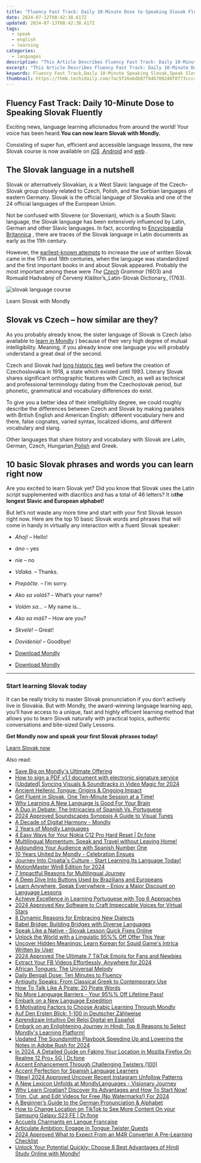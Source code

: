 ```yaml
---
title: "Fluency Fast Track: Daily 10-Minute Dose to Speaking Slovak Fluently"
date: 2024-07-12T08:42:38.617Z
updated: 2024-07-13T08:42:38.617Z
tags:
  - speak
  - english
  - learning
categories:
  - languages
description: "This Article Describes Fluency Fast Track: Daily 10-Minute Dose to Speaking Slovak Fluently"
excerpt: "This Article Describes Fluency Fast Track: Daily 10-Minute Dose to Speaking Slovak Fluently"
keywords: Fluency Fast Track,Daily 10-Minute Speaking Slovak,Speak Slovak Fluently,Language Learning Dose,Fluency in Slovak,Efficient Language Acquisition,Daily Slovak Practice Routine
thumbnail: https://thmb.techidaily.com/7ac5f26a6db87f846700248f8f73ccc48783db9e18aa51cea1cc573fd025f0cb.jpg
---
```


## Fluency Fast Track: Daily 10-Minute Dose to Speaking Slovak Fluently

 Exciting news, language learning aficionados from around the world!‌ Your voice has been heard.**You can now learn Slovak with Mondly.**

 Consisting of super fun, efficient and accessible language lessons, the new Slovak course is now available on [iOS](https://app.adjust.io/5ixfg4k?campaign=blog-post-id-4562&fallback=https%3A%2F%2Fapp.mondly.com?avangate%5Fsrc=blog-post-id-4562?mother%5Flang=en%5Fus?target%5Flang=sk&redirect%5Fandroid=https%3A%2F%2Fplay.google.com%2Fstore%2Fapps%2Fdetails%3Fid%3Dcom.atistudios.mondly.languages&redirect%5Fios=https%3A%2F%2Fitunes.apple.com%2Fapp%2Fid987873536&redirect%5Fmacos=https%3A%2F%2Fapp.mondly.com?avangate%5Fsrc=blog-post-id-4562?mother%5Flang=en%5Fus?target%5Flang=sk) ,[Android](https://app.adjust.io/5ixfg4k?campaign=blog-post-id-4562&fallback=https%3A%2F%2Fapp.mondly.com?avangate%5Fsrc=blog-post-id-4562?mother%5Flang=en%5Fus?target%5Flang=sk&redirect%5Fandroid=https%3A%2F%2Fplay.google.com%2Fstore%2Fapps%2Fdetails%3Fid%3Dcom.atistudios.mondly.languages&redirect%5Fios=https%3A%2F%2Fitunes.apple.com%2Fapp%2Fid987873536&redirect%5Fmacos=https%3A%2F%2Fapp.mondly.com?avangate%5Fsrc=blog-post-id-4562?mother%5Flang=en%5Fus?target%5Flang=sk) and [web](https://app.adjust.io/5ixfg4k?campaign=blog-post-id-4562&fallback=https%3A%2F%2Fapp.mondly.com?avangate%5Fsrc=blog-post-id-4562?mother%5Flang=en%5Fus?target%5Flang=sk&redirect%5Fandroid=https%3A%2F%2Fplay.google.com%2Fstore%2Fapps%2Fdetails%3Fid%3Dcom.atistudios.mondly.languages&redirect%5Fios=https%3A%2F%2Fitunes.apple.com%2Fapp%2Fid987873536&redirect%5Fmacos=https%3A%2F%2Fapp.mondly.com?avangate%5Fsrc=blog-post-id-4562?mother%5Flang=en%5Fus?target%5Flang=sk) .

## The Slovak language in a nutshell

 Slovak or alternatively Slovakian, is a West Slavic language of the Czech–Slovak group closely related to Czech, Polish, and the Sorbian languages of eastern Germany. Slovak is the official language of Slovakia and one of the 24 official languages of the European Union.

 Not be confused with Slovene (or Slovenian), which is a South Slavic language, the Slovak language has been extensively influenced by Latin, German and other Slavic languages. In fact, according to [Encyclopædia Britannica](https://www.britannica.com/topic/Slovak-language) , there are traces of the Slovak language in Latin documents as early as the 11th century.

 However, the [earliest-known attempts](https://en.wikipedia.org/wiki/History%5Fof%5Fthe%5FSlovak%5Flanguage) to increase the use of written Slovak came in the 17th and 18th centuries, when the language was standardized and the first important books in and about Slovak appeared. Probably the most important among these were _The [Czech](https://shop.mondly.com/affiliate.php?ACCOUNT=ATISTUDI&AFFILIATE=108875&PATH=https://www.mondly.com?AFFILIATE=108875) Grammar_ (1603) and Romuald Hadvabný of Červený Kláštor’s_Latin-Slovak Dictionary_ (1763).

![slovak language course](https://edge.mondly.com/blog/wp-content/uploads/2020/03/slovak-language-course-277x600.jpg "Learn Slovak Online In Just 10 Minutes A Day 2")

 Learn Slovak with Mondly

## Slovak vs Czech – how similar are they?

 As you probably already know, the sister language of Slovak is Czech (also available to [learn in Mondly](https://app.adjust.io/5ixfg4k?campaign=blog-post-id-4562&fallback=https%3A%2F%2Fapp.mondly.com?avangate%5Fsrc=blog-post-id-4562?mother%5Flang=en%5Fus?target%5Flang=cs&redirect%5Fandroid=https%3A%2F%2Fplay.google.com%2Fstore%2Fapps%2Fdetails%3Fid%3Dcom.atistudios.mondly.languages&redirect%5Fios=https%3A%2F%2Fitunes.apple.com%2Fapp%2Fid987873536&redirect%5Fmacos=https%3A%2F%2Fapp.mondly.com?avangate%5Fsrc=blog-post-id-4562?mother%5Flang=en%5Fus?target%5Flang=cs) ) because of their very high degree of mutual intelligibility. Meaning, if you already know one language you will probably understand a great deal of the second.

 Czech and Slovak had [long historic ties](https://en.wikipedia.org/wiki/Slovak%5Flanguage) well before the creation of Czechoslovakia in 1918, a state which existed until 1993\. Literary Slovak shares significant orthographic features with Czech, as well as technical and professional terminology dating from the Czechoslovak period, but phonetic, grammatical and vocabulary differences do exist.

 To give you a better idea of their intelligibility degree, we could roughly describe the differences between Czech and Slovak by making parallels with British English and American English: different vocabulary here and there, false cognates, varied syntax, localized idioms, and different vocabulary and slang.

 Other languages that share history and vocabulary with Slovak are Latin, German, Czech, Hungarian,[Polish](https://shop.mondly.com/affiliate.php?ACCOUNT=ATISTUDI&AFFILIATE=108875&PATH=https://www.mondly.com?AFFILIATE=108875) and Greek.

## 10 basic Slovak phrases and words you can learn right now

 Are you excited to learn Slovak yet? Did you know that Slovak uses the Latin script supplemented with diacritics and has a total of 46 letters? It is**the longest Slavic and European alphabet!**

 But let’s not waste any more time and start with your first Slovak lesson right now. Here are the top 10 basic Slovak words and phrases that will come in handy in virtually any interaction with a fluent Slovak speaker:

* _Ahoj!_ – Hello!
* _áno_ – yes
* _nie_ – no
* _Vďaka._ – Thanks.
* _Prepáčte._ – I’m sorry.
* _Ako sa voláš?_ – What’s your name?
* _Volám sa…_ – My name is…
* _Ako sa máš?_ – How are you?
* _Skvelé!_ – Great!
* _Dovidenia!_ – Goodbye!

* [Download Mondly](https://www.facebook.com/sharer/sharer.php?u=https%3A%2F%2Fwww.mondly.com%2Fblog%2Flearn-slovak-online%2F&t=Learn+Slovak+Online+in+Just+10+Minutes+a+Day "Share on Facebook")
* [Download Mondly](https://shop.mondly.com/affiliate.php?ACCOUNT=ATISTUDI&AFFILIATE=108875&PATH=https://www.mondly.com?AFFILIATE=108875)

---

### Start learning Slovak today

 It can be really tricky to master Slovak pronunciation if you don’t actively live in Slovakia. But with Mondly, the award-winning language learning app, you’ll have access to a unique, fast and highly efficient learning method that allows you to learn Slovak naturally with practical topics, authentic conversations and bite-sized Daily Lessons.

**Get Mondly now and speak your first Slovak phrases today!**

[Learn Slovak now](https://adjt.mondly.com/5ixfg4k?campaign=blog-post-id-4562&fallback=https%3A%2F%2Fapp.mondly.com%3Futm%5Fmedium%3Dblog%5Fblog-post-id-4562%26utm%5Fsource%3Dblog-post-id-4562&redirect%5Fmacos=https%3A%2F%2Fapp.mondly.com%3Futm%5Fmedium%3Dblog%5Fblog-post-id-4562%26utm%5Fsource%3Dblog-post-id-4562&redirect%5Fandroid=https%3A%2F%2Fplay.google.com%2Fstore%2Fapps%2Fdetails%3Fid%3Dcom.atistudios.mondly.languages%3Futm%5Fmedium%3Dblog%5Fblog-post-id-4562%26utm%5Fsource%3Dblog-post-id-4562&redirect%5Fios=https%3A%2F%2Fapps.apple.com%2Fapp%2Fapple-store%2Fid987873536%3Fpt%3D78954800%26ct%3Dblog-post-id-4562%26mt%3D8 "Learn Slovak now")

<ins class="adsbygoogle"
     style="display:block"
     data-ad-format="autorelaxed"
     data-ad-client="ca-pub-7571918770474297"
     data-ad-slot="1223367746"></ins>



<ins class="adsbygoogle"
     style="display:block"
     data-ad-client="ca-pub-7571918770474297"
     data-ad-slot="8358498916"
     data-ad-format="auto"
     data-full-width-responsive="true"></ins>



<span class="atpl-alsoreadstyle">Also read:</span>
<div><ul>
<li><a href="https://mondly-stories.techidaily.com/1719577615074-save-big-on-mondlys-ultimate-offering/"><u>Save Big on Mondly's Ultimate Offering</u></a></li>
<li><a href="https://blog-min.techidaily.com/how-to-sign-a-pdf-v11-document-with-electronic-signature-service-by-ldigisigner-sign-a-pdf-sign-a-pdf/"><u>How to sign a PDF v1.1 document with electronic signature service</u></a></li>
<li><a href="https://fox-hovers.techidaily.com/updated-syncing-visuals-and-soundtracks-in-video-magic-for-2024/"><u>[Updated] Syncing Visuals & Soundtracks in Video Magic for 2024</u></a></li>
<li><a href="https://mondly-stories.techidaily.com/ancient-hellenic-tongue-origins-and-ongoing-impact/"><u>Ancient Hellenic Tongue: Origins & Ongoing Impact</u></a></li>
<li><a href="https://mondly-stories.techidaily.com/1719581677472-get-fluent-in-slovak-one-ten-minute-session-at-a-time/"><u>Get Fluent in Slovak, One Ten-Minute Session at a Time!</u></a></li>
<li><a href="https://mondly-stories.techidaily.com/1719578556803-why-learning-a-new-language-is-good-for-your-brain/"><u>Why Learning A New Language Is Good For Your Brain</u></a></li>
<li><a href="https://mondly-stories.techidaily.com/a-duo-in-debate-the-intricacies-of-spanish-vs-portuguese/"><u>A Duo in Debate: The Intricacies of Spanish Vs. Portuguese</u></a></li>
<li><a href="https://extra-skills.techidaily.com/2024-approved-soundscapes-synopsis-a-guide-to-visual-tunes/"><u>2024 Approved  Soundscapes Synopsis  A Guide to Visual Tunes</u></a></li>
<li><a href="https://mondly-stories.techidaily.com/a-decade-of-digital-harmony-mondly/"><u>A Decade of Digital Harmony - Mondly</u></a></li>
<li><a href="https://mondly-stories.techidaily.com/2-years-of-mondly-languages/"><u>2 Years of Mondly Languages</u></a></li>
<li><a href="https://phone-solutions.techidaily.com/4-easy-ways-for-your-nokia-c12-pro-hard-reset-drfone-by-drfone-reset-android-reset-android/"><u>4 Easy Ways for Your Nokia C12 Pro Hard Reset | Dr.fone</u></a></li>
<li><a href="https://mondly-stories.techidaily.com/1719580803493-multilingual-momentum-speak-and-travel-without-leaving-home/"><u>Multilingual Momentum: Speak and Travel without Leaving Home!</u></a></li>
<li><a href="https://mondly-stories.techidaily.com/astounding-your-audience-with-spanish-number-one/"><u>Astounding Your Audience with Spanish Number One</u></a></li>
<li><a href="https://mondly-stories.techidaily.com/10-years-united-by-mondly-celebration-ensues/"><u>10 Years United by Mondly - Celebration Ensues</u></a></li>
<li><a href="https://mondly-stories.techidaily.com/1719581510823-journey-into-croatias-culture-start-learning-its-language-today/"><u>Journey Into Croatia's Culture - Start Learning Its Language Today!</u></a></li>
<li><a href="https://extra-skills.techidaily.com/motionmaster-win8-edition-for-2024/"><u>MotionMaster Win8 Edition for 2024</u></a></li>
<li><a href="https://mondly-stories.techidaily.com/7-impactful-reasons-for-multilingual-journey/"><u>7 Impactful Reasons for Multilingual Journey</u></a></li>
<li><a href="https://mondly-stories.techidaily.com/a-deep-dive-into-buttons-used-by-brazilians-and-europeans/"><u>A Deep Dive Into Buttons Used by Brazilians and Europeans</u></a></li>
<li><a href="https://mondly-stories.techidaily.com/1719580961354-learn-anywhere-speak-everywhere-enjoy-a-major-discount-on-language-lessons/"><u>Learn Anywhere, Speak Everywhere – Enjoy a Major Discount on Language Lessons</u></a></li>
<li><a href="https://mondly-stories.techidaily.com/achieve-excellence-in-learning-portuguese-with-top-6-approaches/"><u>Achieve Excellence in Learning Portuguese with Top 6 Approaches</u></a></li>
<li><a href="https://extra-support.techidaily.com/2024-approved-key-software-to-craft-impeccable-voices-for-virtual-stars/"><u>2024 Approved  Key Software to Craft Impeccable Voices for Virtual Stars</u></a></li>
<li><a href="https://mondly-stories.techidaily.com/8-dynamic-reasons-for-embracing-new-dialects/"><u>8 Dynamic Reasons for Embracing New Dialects</u></a></li>
<li><a href="https://mondly-stories.techidaily.com/babel-bridge-building-bridges-with-diverse-languages/"><u>Babel Bridge: Building Bridges with Diverse Languages</u></a></li>
<li><a href="https://mondly-stories.techidaily.com/1719577720294-speak-like-a-native-slovak-lesson-quick-fixes-online/"><u>Speak Like a Native - Slovak Lesson Quick Fixes Online</u></a></li>
<li><a href="https://mondly-stories.techidaily.com/1719581145000-unlock-the-world-with-a-linguistic-95-off-offer-this-year/"><u>Unlock the World with a Linguistic 95%% Off Offer This Year</u></a></li>
<li><a href="https://mondly-stories.techidaily.com/1719574815244-uncover-hidden-meanings-learn-korean-for-squid-games-intrica-written-by-user/"><u>Uncover Hidden Meanings: Learn Korean for Squid Game's Intrica Written by User</u></a></li>
<li><a href="https://tiktok-video-recordings.techidaily.com/2024-approved-the-ultimate-7-tiktok-emojis-for-fans-and-newbies/"><u>2024 Approved  The Ultimate 7 TikTok Emojis for Fans and Newbies</u></a></li>
<li><a href="https://facebook-video-content.techidaily.com/extract-your-fb-videos-effortlessly-anywhere-for-2024/"><u>Extract Your FB Videos Effortlessly, Anywhere for 2024</u></a></li>
<li><a href="https://mondly-stories.techidaily.com/african-tongues-the-universal-melody/"><u>African Tongues: The Universal Melody</u></a></li>
<li><a href="https://mondly-stories.techidaily.com/1719578956900-daily-bengali-dose-ten-minutes-to-fluency/"><u>Daily Bengali Dose: Ten Minutes to Fluency</u></a></li>
<li><a href="https://mondly-stories.techidaily.com/antiquity-speaks-from-classical-greek-to-contemporary-use/"><u>Antiquity Speaks: From Classical Greek to Contemporary Use</u></a></li>
<li><a href="https://mondly-stories.techidaily.com/1719577899357-how-to-talk-like-a-pirate-20-pirate-words/"><u>How To Talk Like A Pirate: 20 Pirate Words</u></a></li>
<li><a href="https://mondly-stories.techidaily.com/1719576157624-no-more-language-barriers-your-95-off-lifetime-pass/"><u>No More Language Barriers - Your 95%% Off Lifetime Pass!</u></a></li>
<li><a href="https://mondly-stories.techidaily.com/1719580036957-embark-on-a-new-language-expedition/"><u>Embark on a New Language Expedition</u></a></li>
<li><a href="https://mondly-stories.techidaily.com/6-motivating-factors-to-choose-arabic-learning-through-mondly/"><u>6 Motivating Factors to Choose Arabic Learning Through Mondly</u></a></li>
<li><a href="https://mondly-stories.techidaily.com/auf-den-ersten-blick-1-100-in-deutscher-zahlweise/"><u>Auf Den Ersten Blick: 1-100 in Deutscher Zählweise</u></a></li>
<li><a href="https://mondly-stories.techidaily.com/aprendizaje-intuitivo-del-reloj-digital-en-espanol/"><u>Aprendizaje Intuitivo Del Reloj Digital en Español</u></a></li>
<li><a href="https://mondly-stories.techidaily.com/1719580281495-embark-on-an-enlightening-journey-in-hindi-top-8-reasons-to-select-mondlys-learning-platform/"><u>Embark on an Enlightening Journey in Hindi: Top 8 Reasons to Select Mondly's Learning Platform!</u></a></li>
<li><a href="https://sound-tweaking.techidaily.com/updated-the-soundsmiths-playbook-speeding-up-and-lowering-the-notes-in-adobe-rush-for-2024/"><u>Updated The Soundsmiths Playbook Speeding Up and Lowering the Notes in Adobe Rush for 2024</u></a></li>
<li><a href="https://fake-location.techidaily.com/in-2024-a-detailed-guide-on-faking-your-location-in-mozilla-firefox-on-realme-12-proplus-5g-drfone-by-drfone-virtual-android/"><u>In 2024, A Detailed Guide on Faking Your Location in Mozilla Firefox On Realme 12 Pro+ 5G | Dr.fone</u></a></li>
<li><a href="https://mondly-stories.techidaily.com/accent-enhancement-through-challenging-twisters-100/"><u>Accent Enhancement Through Challenging Twisters (100)</u></a></li>
<li><a href="https://mondly-stories.techidaily.com/accent-perfection-for-spanish-language-learners/"><u>Accent Perfection for Spanish Language Learners</u></a></li>
<li><a href="https://instagram-video-recordings.techidaily.com/new-2024-approved-uncover-recent-instagram-unfollow-patterns/"><u>[New] 2024 Approved  Uncover Recent Instagram Unfollow Patterns</u></a></li>
<li><a href="https://mondly-stories.techidaily.com/a-new-lexicon-unfolds-at-mondlylanguages-visionary-journey/"><u>A New Lexicon Unfolds at MondlyLanguages - Visionary Journey</u></a></li>
<li><a href="https://mondly-stories.techidaily.com/1719577828402-why-learn-croatian-discover-its-advantages-and-how-to-start-now/"><u>Why Learn Croatian? Discover Its Advantages and How To Start Now!</u></a></li>
<li><a href="https://ai-video-tools.techidaily.com/trim-cut-and-edit-videos-for-free-no-watermarks-for-2024/"><u>Trim, Cut, and Edit Videos for Free (No Watermarks!) For 2024</u></a></li>
<li><a href="https://mondly-stories.techidaily.com/1719579847747-a-beginners-guide-to-the-german-pronunciation-and-alphabet/"><u>A Beginner’s Guide to the German Pronunciation & Alphabet</u></a></li>
<li><a href="https://location-social.techidaily.com/how-to-change-location-on-tiktok-to-see-more-content-on-your-samsung-galaxy-s23-fe-drfone-by-drfone-virtual-android/"><u>How to Change Location on TikTok to See More Content On your Samsung Galaxy S23 FE | Dr.fone</u></a></li>
<li><a href="https://mondly-stories.techidaily.com/accueils-charmants-en-langue-francaise/"><u>Accueils Charmants en Langue Française</u></a></li>
<li><a href="https://mondly-stories.techidaily.com/articulate-ambition-engage-in-tongue-twister-quests/"><u>Articulate Ambition: Engage in Tongue Twister Quests</u></a></li>
<li><a href="https://video-content-creator.techidaily.com/2024-approved-what-to-expect-from-an-m4r-converter-a-pre-learning-checklist/"><u>2024 Approved What to Expect From an M4R Converter A Pre-Learning Checklist</u></a></li>
<li><a href="https://mondly-stories.techidaily.com/1719576839584-unlock-your-potential-quickly-choose-8-best-advantages-of-hindi-study-online-with-mondly/"><u>Unlock Your Potential Quickly: Choose 8 Best Advantages of Hindi Study Online with Mondly!</u></a></li>
</ul></div>
